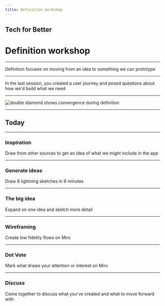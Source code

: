 ```yaml
---
title: Definition workshop
---
```


## Tech for Better

# Definition workshop

---

Definition focuses on moving from an idea to something we can prototype

---

In the last session, you created a user journey and posed questions about how we'd build what we need

---

![double diamond shows convergence during definition](https://miro.medium.com/max/795/0*tqqRCM5Ba9nH55wL.png)

---

<!-- {.secondary.invert} -->

## Today

---

### Inspiration

Draw from other sources to get an idea of what we might include in the app

---

### Generate ideas

Draw 8 lightning sketches in 8 minutes

---

### The big idea

Expand on one idea and sketch more detail

---

### Wireframing

Create low fidelity flows on Miro

---

### Dot Vote

Mark what draws your attention or interest on Miro

---

### Discuss

Come together to discuss what you've created and what to move forward with
